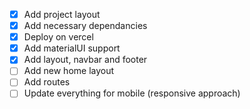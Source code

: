 - [x] Add project layout
- [x] Add necessary dependancies
- [x] Deploy on vercel
- [x] Add materialUI support
- [x] Add layout, navbar and footer
- [ ] Add new home layout
- [ ] Add routes
- [ ] Update everything for mobile (responsive approach)
